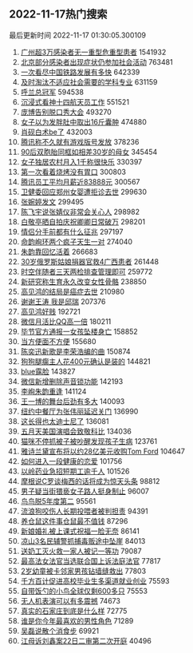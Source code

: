 ## 2022-11-17热门搜索 
最后更新时间 2022-11-17 01:30:05.300109 
1. [广州超3万感染者无一重型危重型患者](https://s.weibo.com/weibo?q=%23%E5%B9%BF%E5%B7%9E%E8%B6%853%E4%B8%87%E6%84%9F%E6%9F%93%E8%80%85%E6%97%A0%E4%B8%80%E9%87%8D%E5%9E%8B%E5%8D%B1%E9%87%8D%E5%9E%8B%E6%82%A3%E8%80%85%23&t=31&band_rank=1&Refer=top) 1541932
1. [北京部分感染者出现症状仍参加社会活动](https://s.weibo.com/weibo?q=%23%E5%8C%97%E4%BA%AC%E9%83%A8%E5%88%86%E6%84%9F%E6%9F%93%E8%80%85%E5%87%BA%E7%8E%B0%E7%97%87%E7%8A%B6%E4%BB%8D%E5%8F%82%E5%8A%A0%E7%A4%BE%E4%BC%9A%E6%B4%BB%E5%8A%A8%23&t=31&band_rank=2&Refer=top) 763481
1. [一次看尽中国铁路发展有多快](https://s.weibo.com/weibo?q=%23%E4%B8%80%E6%AC%A1%E7%9C%8B%E5%B0%BD%E4%B8%AD%E5%9B%BD%E9%93%81%E8%B7%AF%E5%8F%91%E5%B1%95%E6%9C%89%E5%A4%9A%E5%BF%AB%23&t=31&band_rank=3&Refer=top) 642339
1. [及时淘汰不适应社会需要的学科专业](https://s.weibo.com/weibo?q=%23%E5%8F%8A%E6%97%B6%E6%B7%98%E6%B1%B0%E4%B8%8D%E9%80%82%E5%BA%94%E7%A4%BE%E4%BC%9A%E9%9C%80%E8%A6%81%E7%9A%84%E5%AD%A6%E7%A7%91%E4%B8%93%E4%B8%9A%23&t=31&band_rank=5&Refer=top) 631159
1. [呼兰总冠军](https://s.weibo.com/weibo?q=%23%E5%91%BC%E5%85%B0%E6%80%BB%E5%86%A0%E5%86%9B%23&t=31&band_rank=4&Refer=top) 594538
1. [沉浸式看神十四航天员工作](https://s.weibo.com/weibo?q=%23%E6%B2%89%E6%B5%B8%E5%BC%8F%E7%9C%8B%E7%A5%9E%E5%8D%81%E5%9B%9B%E8%88%AA%E5%A4%A9%E5%91%98%E5%B7%A5%E4%BD%9C%23&t=31&band_rank=3&Refer=top) 551521
1. [庞博告别脱口秀大会](https://s.weibo.com/weibo?q=%23%E5%BA%9E%E5%8D%9A%E5%91%8A%E5%88%AB%E8%84%B1%E5%8F%A3%E7%A7%80%E5%A4%A7%E4%BC%9A%23&t=31&band_rank=6&Refer=top) 493270
1. [女子以为发胖肚中取出16斤囊肿](https://s.weibo.com/weibo?q=%23%E5%A5%B3%E5%AD%90%E4%BB%A5%E4%B8%BA%E5%8F%91%E8%83%96%E8%82%9A%E4%B8%AD%E5%8F%96%E5%87%BA16%E6%96%A4%E5%9B%8A%E8%82%BF%23&t=31&band_rank=7&Refer=top) 474880
1. [肖砚白术be了](https://s.weibo.com/weibo?q=%23%E8%82%96%E7%A0%9A%E7%99%BD%E6%9C%AFbe%E4%BA%86%23&t=31&band_rank=8&Refer=top) 432003
1. [腾讯称不久就有游戏版号发放](https://s.weibo.com/weibo?q=%23%E8%85%BE%E8%AE%AF%E7%A7%B0%E4%B8%8D%E4%B9%85%E5%B0%B1%E6%9C%89%E6%B8%B8%E6%88%8F%E7%89%88%E5%8F%B7%E5%8F%91%E6%94%BE%23&t=31&band_rank=13&Refer=top) 378236
1. [90后双胞胎同框如相差30岁的母女](https://s.weibo.com/weibo?q=%2390%E5%90%8E%E5%8F%8C%E8%83%9E%E8%83%8E%E5%90%8C%E6%A1%86%E5%A6%82%E7%9B%B8%E5%B7%AE30%E5%B2%81%E7%9A%84%E6%AF%8D%E5%A5%B3%23&t=31&band_rank=16&Refer=top) 345454
1. [女子独居农村月入1千称很快乐](https://s.weibo.com/weibo?q=%23%E5%A5%B3%E5%AD%90%E7%8B%AC%E5%B1%85%E5%86%9C%E6%9D%91%E6%9C%88%E5%85%A51%E5%8D%83%E7%A7%B0%E5%BE%88%E5%BF%AB%E4%B9%90%23&t=31&band_rank=9&Refer=top) 330397
1. [第一次看着烧烤没有胃口](https://s.weibo.com/weibo?q=%23%E7%AC%AC%E4%B8%80%E6%AC%A1%E7%9C%8B%E7%9D%80%E7%83%A7%E7%83%A4%E6%B2%A1%E6%9C%89%E8%83%83%E5%8F%A3%23&t=31&band_rank=10&Refer=top) 300803
1. [腾讯员工平均月薪近83888元](https://s.weibo.com/weibo?q=%23%E8%85%BE%E8%AE%AF%E5%91%98%E5%B7%A5%E5%B9%B3%E5%9D%87%E6%9C%88%E8%96%AA%E8%BF%9183888%E5%85%83%23&t=31&band_rank=11&Refer=top) 300567
1. [卫健委回应郑州女婴遭拒诊去世](https://s.weibo.com/weibo?q=%23%E5%8D%AB%E5%81%A5%E5%A7%94%E5%9B%9E%E5%BA%94%E9%83%91%E5%B7%9E%E5%A5%B3%E5%A9%B4%E9%81%AD%E6%8B%92%E8%AF%8A%E5%8E%BB%E4%B8%96%23&t=31&band_rank=12&Refer=top) 299630
1. [张婉婷发文](https://s.weibo.com/weibo?q=%23%E5%BC%A0%E5%A9%89%E5%A9%B7%E5%8F%91%E6%96%87%23&t=31&band_rank=13&Refer=top) 299495
1. [陈飞宇说张婧仪非常会关心人](https://s.weibo.com/weibo?q=%23%E9%99%88%E9%A3%9E%E5%AE%87%E8%AF%B4%E5%BC%A0%E5%A9%A7%E4%BB%AA%E9%9D%9E%E5%B8%B8%E4%BC%9A%E5%85%B3%E5%BF%83%E4%BA%BA%23&t=31&band_rank=14&Refer=top) 298982
1. [白敬亭晒自拍庆祝卿卿日常破万](https://s.weibo.com/weibo?q=%23%E7%99%BD%E6%95%AC%E4%BA%AD%E6%99%92%E8%87%AA%E6%8B%8D%E5%BA%86%E7%A5%9D%E5%8D%BF%E5%8D%BF%E6%97%A5%E5%B8%B8%E7%A0%B4%E4%B8%87%23&t=31&band_rank=15&Refer=top) 298201
1. [情侣分手前都有什么征兆](https://s.weibo.com/weibo?q=%23%E6%83%85%E4%BE%A3%E5%88%86%E6%89%8B%E5%89%8D%E9%83%BD%E6%9C%89%E4%BB%80%E4%B9%88%E5%BE%81%E5%85%86%23&t=31&band_rank=17&Refer=top) 297197
1. [命韵峋环两个疯子天生一对](https://s.weibo.com/weibo?q=%23%E5%91%BD%E9%9F%B5%E5%B3%8B%E7%8E%AF%E4%B8%A4%E4%B8%AA%E7%96%AF%E5%AD%90%E5%A4%A9%E7%94%9F%E4%B8%80%E5%AF%B9%23&t=31&band_rank=23&Refer=top) 274040
1. [朱韵靠回忆活着](https://s.weibo.com/weibo?q=%23%E6%9C%B1%E9%9F%B5%E9%9D%A0%E5%9B%9E%E5%BF%86%E6%B4%BB%E7%9D%80%23&t=31&band_rank=42&Refer=top) 266683
1. [30岁俄罗斯姑娘捐器官救4广西患者](https://s.weibo.com/weibo?q=%2330%E5%B2%81%E4%BF%84%E7%BD%97%E6%96%AF%E5%A7%91%E5%A8%98%E6%8D%90%E5%99%A8%E5%AE%98%E6%95%914%E5%B9%BF%E8%A5%BF%E6%82%A3%E8%80%85%23&t=31&band_rank=19&Refer=top) 261448
1. [时空伴随者三天两检排查管理即可](https://s.weibo.com/weibo?q=%23%E6%97%B6%E7%A9%BA%E4%BC%B4%E9%9A%8F%E8%80%85%E4%B8%89%E5%A4%A9%E4%B8%A4%E6%A3%80%E6%8E%92%E6%9F%A5%E7%AE%A1%E7%90%86%E5%8D%B3%E5%8F%AF%23&t=31&band_rank=18&Refer=top) 259772
1. [新研究称生育永久改变女性骨骼](https://s.weibo.com/weibo?q=%23%E6%96%B0%E7%A0%94%E7%A9%B6%E7%A7%B0%E7%94%9F%E8%82%B2%E6%B0%B8%E4%B9%85%E6%94%B9%E5%8F%98%E5%A5%B3%E6%80%A7%E9%AA%A8%E9%AA%BC%23&t=31&band_rank=20&Refer=top) 238850
1. [高见鸿的结局是癌症去世](https://s.weibo.com/weibo?q=%23%E9%AB%98%E8%A7%81%E9%B8%BF%E7%9A%84%E7%BB%93%E5%B1%80%E6%98%AF%E7%99%8C%E7%97%87%E5%8E%BB%E4%B8%96%23&t=31&band_rank=21&Refer=top) 210980
1. [谢谢王涛 我是邱瑞](https://s.weibo.com/weibo?q=%E8%B0%A2%E8%B0%A2%E7%8E%8B%E6%B6%9B%20%E6%88%91%E6%98%AF%E9%82%B1%E7%91%9E&t=31&band_rank=22&Refer=top) 207376
1. [高见鸿好贱](https://s.weibo.com/weibo?q=%23%E9%AB%98%E8%A7%81%E9%B8%BF%E5%A5%BD%E8%B4%B1%23&t=31&band_rank=25&Refer=top) 192721
1. [微信月活比QQ高一倍](https://s.weibo.com/weibo?q=%23%E5%BE%AE%E4%BF%A1%E6%9C%88%E6%B4%BB%E6%AF%94QQ%E9%AB%98%E4%B8%80%E5%80%8D%23&t=31&band_rank=24&Refer=top) 180211
1. [毕节官方通报一女孩坠楼身亡](https://s.weibo.com/weibo?q=%23%E6%AF%95%E8%8A%82%E5%AE%98%E6%96%B9%E9%80%9A%E6%8A%A5%E4%B8%80%E5%A5%B3%E5%AD%A9%E5%9D%A0%E6%A5%BC%E8%BA%AB%E4%BA%A1%23&t=31&band_rank=26&Refer=top) 158852
1. [当方便面不方便](https://s.weibo.com/weibo?q=%23%E5%BD%93%E6%96%B9%E4%BE%BF%E9%9D%A2%E4%B8%8D%E6%96%B9%E4%BE%BF%23&t=31&band_rank=27&Refer=top) 155680
1. [陈奕迅新歌是李荣浩编的曲](https://s.weibo.com/weibo?q=%23%E9%99%88%E5%A5%95%E8%BF%85%E6%96%B0%E6%AD%8C%E6%98%AF%E6%9D%8E%E8%8D%A3%E6%B5%A9%E7%BC%96%E7%9A%84%E6%9B%B2%23&t=31&band_rank=33&Refer=top) 150874
1. [狗狗腿瘸主人花400元确认是装的](https://s.weibo.com/weibo?q=%23%E7%8B%97%E7%8B%97%E8%85%BF%E7%98%B8%E4%B8%BB%E4%BA%BA%E8%8A%B1400%E5%85%83%E7%A1%AE%E8%AE%A4%E6%98%AF%E8%A3%85%E7%9A%84%23&t=31&band_rank=28&Refer=top) 144821
1. [blue露脸](https://s.weibo.com/weibo?q=%23blue%E9%9C%B2%E8%84%B8%23&t=31&band_rank=29&Refer=top) 143827
1. [微信新增删除声音锁功能](https://s.weibo.com/weibo?q=%23%E5%BE%AE%E4%BF%A1%E6%96%B0%E5%A2%9E%E5%88%A0%E9%99%A4%E5%A3%B0%E9%9F%B3%E9%94%81%E5%8A%9F%E8%83%BD%23&t=31&band_rank=30&Refer=top) 142193
1. [李峋朱韵重逢](https://s.weibo.com/weibo?q=%23%E6%9D%8E%E5%B3%8B%E6%9C%B1%E9%9F%B5%E9%87%8D%E9%80%A2%23&t=31&band_rank=31&Refer=top) 141124
1. [王一博的舞台后劲有多大](https://s.weibo.com/weibo?q=%23%E7%8E%8B%E4%B8%80%E5%8D%9A%E7%9A%84%E8%88%9E%E5%8F%B0%E5%90%8E%E5%8A%B2%E6%9C%89%E5%A4%9A%E5%A4%A7%23&t=31&band_rank=32&Refer=top) 140093
1. [纽约中餐厅为张伟丽延迟关门](https://s.weibo.com/weibo?q=%23%E7%BA%BD%E7%BA%A6%E4%B8%AD%E9%A4%90%E5%8E%85%E4%B8%BA%E5%BC%A0%E4%BC%9F%E4%B8%BD%E5%BB%B6%E8%BF%9F%E5%85%B3%E9%97%A8%23&t=31&band_rank=34&Refer=top) 136990
1. [这长得也太迪士尼了](https://s.weibo.com/weibo?q=%23%E8%BF%99%E9%95%BF%E5%BE%97%E4%B9%9F%E5%A4%AA%E8%BF%AA%E5%A3%AB%E5%B0%BC%E4%BA%86%23&t=31&band_rank=35&Refer=top) 136081
1. [五月天美国演唱会致敬科比](https://s.weibo.com/weibo?q=%23%E4%BA%94%E6%9C%88%E5%A4%A9%E7%BE%8E%E5%9B%BD%E6%BC%94%E5%94%B1%E4%BC%9A%E8%87%B4%E6%95%AC%E7%A7%91%E6%AF%94%23&t=31&band_rank=41&Refer=top) 134036
1. [猫咪不停抓被子被吵醒发现孩子生病](https://s.weibo.com/weibo?q=%23%E7%8C%AB%E5%92%AA%E4%B8%8D%E5%81%9C%E6%8A%93%E8%A2%AB%E5%AD%90%E8%A2%AB%E5%90%B5%E9%86%92%E5%8F%91%E7%8E%B0%E5%AD%A9%E5%AD%90%E7%94%9F%E7%97%85%23&t=31&band_rank=36&Refer=top) 123761
1. [雅诗兰黛宣布将以约28亿美元收购Tom Ford](https://s.weibo.com/weibo?q=%E9%9B%85%E8%AF%97%E5%85%B0%E9%BB%9B%E5%AE%A3%E5%B8%83%E5%B0%86%E4%BB%A5%E7%BA%A628%E4%BA%BF%E7%BE%8E%E5%85%83%E6%94%B6%E8%B4%ADTom%20Ford&t=31&band_rank=37&Refer=top) 104647
1. [如何进入一段健康的恋爱](https://s.weibo.com/weibo?q=%23%E5%A6%82%E4%BD%95%E8%BF%9B%E5%85%A5%E4%B8%80%E6%AE%B5%E5%81%A5%E5%BA%B7%E7%9A%84%E6%81%8B%E7%88%B1%23&t=31&band_rank=38&Refer=top) 101756
1. [以岭药业急招短期工逾千人](https://s.weibo.com/weibo?q=%23%E4%BB%A5%E5%B2%AD%E8%8D%AF%E4%B8%9A%E6%80%A5%E6%8B%9B%E7%9F%AD%E6%9C%9F%E5%B7%A5%E9%80%BE%E5%8D%83%E4%BA%BA%23&t=31&band_rank=39&Refer=top) 101526
1. [摩根说C罗谈梅西的话将成为惊天头条](https://s.weibo.com/weibo?q=%23%E6%91%A9%E6%A0%B9%E8%AF%B4C%E7%BD%97%E8%B0%88%E6%A2%85%E8%A5%BF%E7%9A%84%E8%AF%9D%E5%B0%86%E6%88%90%E4%B8%BA%E6%83%8A%E5%A4%A9%E5%A4%B4%E6%9D%A1%23&t=31&band_rank=37&Refer=top) 98812
1. [男子疑当街猥亵女子路人挺身制止](https://s.weibo.com/weibo?q=%23%E7%94%B7%E5%AD%90%E7%96%91%E5%BD%93%E8%A1%97%E7%8C%A5%E4%BA%B5%E5%A5%B3%E5%AD%90%E8%B7%AF%E4%BA%BA%E6%8C%BA%E8%BA%AB%E5%88%B6%E6%AD%A2%23&t=31&band_rank=40&Refer=top) 96007
1. [鸟鸟脱5年度第二](https://s.weibo.com/weibo?q=%23%E9%B8%9F%E9%B8%9F%E8%84%B15%E5%B9%B4%E5%BA%A6%E7%AC%AC%E4%BA%8C%23&t=31&band_rank=41&Refer=top) 95561
1. [流浪狗咬伤人长期投喂者被判担责](https://s.weibo.com/weibo?q=%23%E6%B5%81%E6%B5%AA%E7%8B%97%E5%92%AC%E4%BC%A4%E4%BA%BA%E9%95%BF%E6%9C%9F%E6%8A%95%E5%96%82%E8%80%85%E8%A2%AB%E5%88%A4%E6%8B%85%E8%B4%A3%23&t=31&band_rank=43&Refer=top) 94391
1. [养仓鼠这件事仓鼠最不值钱](https://s.weibo.com/weibo?q=%23%E5%85%BB%E4%BB%93%E9%BC%A0%E8%BF%99%E4%BB%B6%E4%BA%8B%E4%BB%93%E9%BC%A0%E6%9C%80%E4%B8%8D%E5%80%BC%E9%92%B1%23&t=31&band_rank=50&Refer=top) 87296
1. [新娘婚礼被上课式祝福一脸无奈](https://s.weibo.com/weibo?q=%23%E6%96%B0%E5%A8%98%E5%A9%9A%E7%A4%BC%E8%A2%AB%E4%B8%8A%E8%AF%BE%E5%BC%8F%E7%A5%9D%E7%A6%8F%E4%B8%80%E8%84%B8%E6%97%A0%E5%A5%88%23&t=31&band_rank=44&Refer=top) 86141
1. [凉山3名民辅警抓捕毒贩途中坠崖](https://s.weibo.com/weibo?q=%23%E5%87%89%E5%B1%B13%E5%90%8D%E6%B0%91%E8%BE%85%E8%AD%A6%E6%8A%93%E6%8D%95%E6%AF%92%E8%B4%A9%E9%80%94%E4%B8%AD%E5%9D%A0%E5%B4%96%23&t=31&band_rank=45&Refer=top) 84013
1. [送奶工灭火救一家人被记一等功](https://s.weibo.com/weibo?q=%23%E9%80%81%E5%A5%B6%E5%B7%A5%E7%81%AD%E7%81%AB%E6%95%91%E4%B8%80%E5%AE%B6%E4%BA%BA%E8%A2%AB%E8%AE%B0%E4%B8%80%E7%AD%89%E5%8A%9F%23&t=31&band_rank=46&Refer=top) 79087
1. [最高法女法官当选联合国上诉法庭法官](https://s.weibo.com/weibo?q=%23%E6%9C%80%E9%AB%98%E6%B3%95%E5%A5%B3%E6%B3%95%E5%AE%98%E5%BD%93%E9%80%89%E8%81%94%E5%90%88%E5%9B%BD%E4%B8%8A%E8%AF%89%E6%B3%95%E5%BA%AD%E6%B3%95%E5%AE%98%23&t=31&band_rank=47&Refer=top) 77817
1. [2岁幼童被卡邻家男孩钻墙缝救出](https://s.weibo.com/weibo?q=%232%E5%B2%81%E5%B9%BC%E7%AB%A5%E8%A2%AB%E5%8D%A1%E9%82%BB%E5%AE%B6%E7%94%B7%E5%AD%A9%E9%92%BB%E5%A2%99%E7%BC%9D%E6%95%91%E5%87%BA%23&t=31&band_rank=47&Refer=top) 77803
1. [千方百计促进高校毕业生多渠道就业创业](https://s.weibo.com/weibo?q=%23%E5%8D%83%E6%96%B9%E7%99%BE%E8%AE%A1%E4%BF%83%E8%BF%9B%E9%AB%98%E6%A0%A1%E6%AF%95%E4%B8%9A%E7%94%9F%E5%A4%9A%E6%B8%A0%E9%81%93%E5%B0%B1%E4%B8%9A%E5%88%9B%E4%B8%9A%23&t=31&band_rank=48&Refer=top) 75593
1. [自带饭勺的小鸟全球仅剩600多只](https://s.weibo.com/weibo?q=%23%E8%87%AA%E5%B8%A6%E9%A5%AD%E5%8B%BA%E7%9A%84%E5%B0%8F%E9%B8%9F%E5%85%A8%E7%90%83%E4%BB%85%E5%89%A9600%E5%A4%9A%E5%8F%AA%23&t=31&band_rank=49&Refer=top) 75553
1. [无人机表演可以有多震撼](https://s.weibo.com/weibo?q=%23%E6%97%A0%E4%BA%BA%E6%9C%BA%E8%A1%A8%E6%BC%94%E5%8F%AF%E4%BB%A5%E6%9C%89%E5%A4%9A%E9%9C%87%E6%92%BC%23&t=31&band_rank=50&Refer=top) 74673
1. [真实的石家庄到底是什么样](https://s.weibo.com/weibo?q=%23%E7%9C%9F%E5%AE%9E%E7%9A%84%E7%9F%B3%E5%AE%B6%E5%BA%84%E5%88%B0%E5%BA%95%E6%98%AF%E4%BB%80%E4%B9%88%E6%A0%B7%23&t=31&band_rank=27&Refer=top) 72775
1. [谁是你今年最喜欢的男性角色](https://s.weibo.com/weibo?q=%23%E8%B0%81%E6%98%AF%E4%BD%A0%E4%BB%8A%E5%B9%B4%E6%9C%80%E5%96%9C%E6%AC%A2%E7%9A%84%E7%94%B7%E6%80%A7%E8%A7%92%E8%89%B2%23&t=31&band_rank=31&Refer=top) 71289
1. [吴磊说散个消食步](https://s.weibo.com/weibo?q=%23%E5%90%B4%E7%A3%8A%E8%AF%B4%E6%95%A3%E4%B8%AA%E6%B6%88%E9%A3%9F%E6%AD%A5%23&t=31&band_rank=34&Refer=top) 69921
1. [江母诉刘鑫案22日二审第二次开庭](https://s.weibo.com/weibo?q=%23%E6%B1%9F%E6%AF%8D%E8%AF%89%E5%88%98%E9%91%AB%E6%A1%8822%E6%97%A5%E4%BA%8C%E5%AE%A1%E7%AC%AC%E4%BA%8C%E6%AC%A1%E5%BC%80%E5%BA%AD%23&t=31&band_rank=49&Refer=top) 40496
